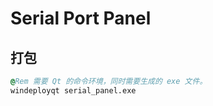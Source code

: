 # Serial Port Panel

## 打包

```bat
@Rem 需要 Qt 的命令环境，同时需要生成的 exe 文件。
windeployqt serial_panel.exe
```